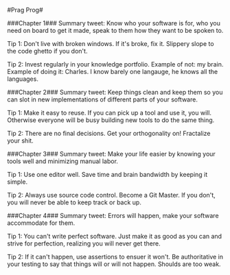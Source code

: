 #Prag Prog#

###Chapter 1###
Summary tweet: Know who your software is for, who you need on board to get it made, speak to them how they want to be spoken to.

Tip 1: Don't live with broken windows.  If it's broke, fix it. Slippery slope to the code ghetto if you don't.

Tip 2: Invest regularly in your knowledge portfolio.  Example of not: my brain.  Example of doing it: Charles.  I know barely one langauge, he knows all the languages.

###Chapter 2###
Summary tweet: Keep things clean and keep them so you can slot in new implementations of different parts of your software.

Tip 1: Make it easy to reuse.  If you can pick up a tool and use it, you will.  Otherwise everyone will be busy building new tools to do the same thing.

Tip 2: There are no final decisions.  Get your orthogonality on! Fractalize your shit.

###Chapter 3###
Summary tweet: Make your life easier by knowing your tools well and minimizing manual labor.

Tip 1: Use one editor well. Save time and brain bandwidth by keeping it simple.

Tip 2: Always use source code control.  Become a Git Master.  If you don't, you will never be able to keep track or back up.

###Chapter 4###
Summary tweet: Errors will happen, make your software accommodate for them.

Tip 1: You can't write perfect software.  Just make it as good as you can and strive for perfection, realizing you will never get there.

Tip 2: If it can't happen, use assertions to ensuer it won't.  Be authoritative in your testing to say that things will or will not happen.  Shoulds are too weak.